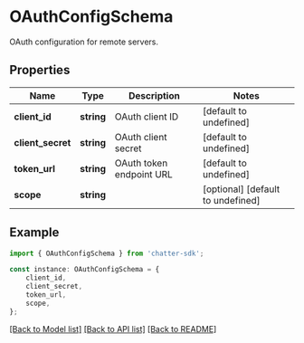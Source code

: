 # OAuthConfigSchema

OAuth configuration for remote servers.

## Properties

Name | Type | Description | Notes
------------ | ------------- | ------------- | -------------
**client_id** | **string** | OAuth client ID | [default to undefined]
**client_secret** | **string** | OAuth client secret | [default to undefined]
**token_url** | **string** | OAuth token endpoint URL | [default to undefined]
**scope** | **string** |  | [optional] [default to undefined]

## Example

```typescript
import { OAuthConfigSchema } from 'chatter-sdk';

const instance: OAuthConfigSchema = {
    client_id,
    client_secret,
    token_url,
    scope,
};
```

[[Back to Model list]](../README.md#documentation-for-models) [[Back to API list]](../README.md#documentation-for-api-endpoints) [[Back to README]](../README.md)

